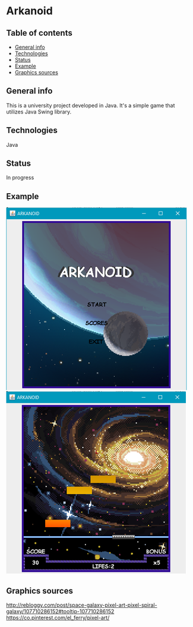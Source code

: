 # Arkanoid

## Table of contents
* [General info](#general-info)
* [Technologies](#technologies)
* [Status](#status)
* [Example](#example)
* [Graphics sources](#graphics-sources)


## General info
This is a university project developed in Java. It's a simple game that utilizes Java Swing library.
	
## Technologies
Java
	
## Status
In progress

## Example
![Main menu](./Example/arka_mm.png)
![Game](./Example/arka_game.png)

## Graphics sources
http://rebloggy.com/post/space-galaxy-pixel-art-pixel-spiral-galaxy/107710286152#tooltip-107710286152
https://co.pinterest.com/el_ferry/pixel-art/
